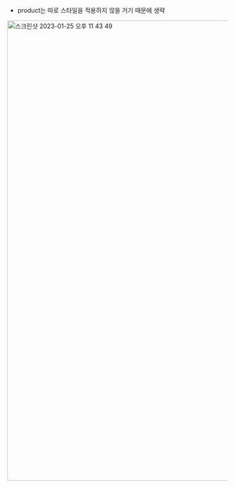* product는 따로 스타일을 적용하지 않을 거기 때문에 생략

<img width="1050" alt="스크린샷 2023-01-25 오후 11 43 49" src="https://user-images.githubusercontent.com/104885245/214593390-2319a037-09dc-490c-b741-45680f6167fb.png">
